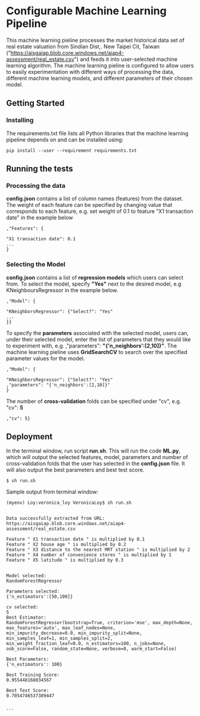# Configurable Machine Learning Pipeline

This machine learning pieline processes the market historical data set of real estate valuation from Sindian Dist,. New Taipei Cit, Taiwan ("https://aisgaiap.blob.core.windows.net/aiap4-assessment/real_estate.csv")  and feeds it into user-selected machine learning algorithm. The machine learning pieline is configured to allow users to easily experimentation with different ways of processing the data, different machine learning models, and different parameters of their chosen model.

## Getting Started

### Installing

The requirements.txt file lists all Python libraries that the machine learning pipeline depends on and can be installed using:

```
pip install --user --requirement requirements.txt
```

## Running the tests

### Processing the data

**config.json** contains a list of column names (features) from the dataset. The weight of each feature can be specified by changing value that corresponds to each feature, e.g. set weight of 0.1 to feature "X1 transaction date" in the example below
```
,"Features": {

"X1 transaction date": 0.1
...
}
```
### Selecting the Model

**config.json** contains a list of **regression models** which users can select from. To select the model, specify **"Yes"** next to the desired model, e.g KNeighboursRegressor in the example below.

```
,"Model": {

"KNeighborsRegressor": {"Select?": "Yes"
...
}}

```

To specify the **parameters** associated with the selected model, users can, under their selected model, enter the list of parameters that they would like to experiment with, e.g. ,"parameters": **"{'n_neighbors':[2,10]}"**. The machine learning pieline uses **GridSearchCV** to search over the specified parameter values for the model. 

```
,"Model": {

"KNeighborsRegressor": {"Select?": "Yes"
,"parameters": "{'n_neighbors':[2,10]}"
}
```
The number of **cross-validation** folds can be specified under "cv", e.g. "cv": **5**

```
,"cv": 5}
```

## Deployment

In the terminal window, run script **run.sh**. This will run the code **ML.py**, which will output the selected features, model, parameters and number of cross-validation folds that the user has selected in the **config.json** file. It will also output the best parameters and best test score.

```
$ sh run.sh
```

Sample output from terminal window:
``````
(myenv) Loy:veronica_loy VeronicaLoy$ sh run.sh


Data successfully extracted from URL:
https://aisgaiap.blob.core.windows.net/aiap4-assessment/real_estate.csv 

Feature " X1 transaction date " is multiplied by 0.1
Feature " X2 house age " is multiplied by 0.2
Feature " X3 distance to the nearest MRT station " is multiplied by 2
Feature " X4 number of convenience stores " is multiplied by 1
Feature " X5 latitude " is multiplied by 0.3


Model selected: 
RandomForestRegressor 

Parameters selected: 
{'n_estimators':[50,100]} 

cv selected: 
5
Best Estimator: 
RandomForestRegressor(bootstrap=True, criterion='mse', max_depth=None,
max_features='auto', max_leaf_nodes=None,
min_impurity_decrease=0.0, min_impurity_split=None,
min_samples_leaf=1, min_samples_split=2,
min_weight_fraction_leaf=0.0, n_estimators=100, n_jobs=None,
oob_score=False, random_state=None, verbose=0, warm_start=False)

Best Parameters: 
{'n_estimators': 100}

Best Training Score: 
0.955448168034567

Best Test Score: 
0.7054746537389447


```
